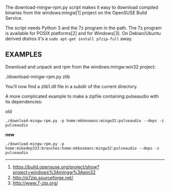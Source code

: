 The download-mingw-rpm.py script makes it easy to download compiled binaries
from the windows:mingw[1] project on the OpenSUSE Build Service.

The script needs Python 3 and the 7z program in the path.  The 7z program is
available for POSIX platforms[2] and for Windows[3].  On Debian/Ubuntu derived
distros it's a `sudo apt-get install p7zip-full` away.


EXAMPLES
--------

Download and unpack and rpm from the windows:mingw:win32 project:

./download-mingw-rpm.py zlib

You'll now find a zlib1.dll file in a subdir of the current directory.


A more complicated example to make a zipfile containing pulseaudio with its
dependencies:

old

`./download-mingw-rpm.py -p home:mkbosmans:mingw32:pulseaudio --deps -z pulseaudio`

**new**

`./download-mingw-rpm.py -p home:mikedep333:branches:home:mkbosmans:mingw32:pulseaudio --deps -z pulseaudio`

-------------------------------------------------------------------------------

1) https://build.opensuse.org/project/show?project=windows%3Amingw%3Awin32
2) http://p7zip.sourceforge.net/
3) http://www.7-zip.org/
